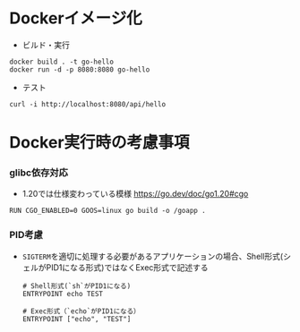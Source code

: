 # Dockerイメージ化
- ビルド・実行
```
docker build . -t go-hello
docker run -d -p 8080:8080 go-hello
```
- テスト
```
curl -i http://localhost:8080/api/hello
```


# Docker実行時の考慮事項
### glibc依存対応
- 1.20では仕様変わっている模様
https://go.dev/doc/go1.20#cgo
```
RUN CGO_ENABLED=0 GOOS=linux go build -o /goapp .
```

### PID考慮
- `SIGTERM`を適切に処理する必要があるアプリケーションの場合、Shell形式(シェルがPID1になる形式)ではなくExec形式で記述する
    ```
    # Shell形式(`sh`がPID1になる)
    ENTRYPOINT echo TEST

    # Exec形式（`echo`がPID1になる）
    ENTRYPOINT ["echo", "TEST"]
    ```